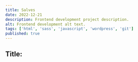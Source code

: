 ```yaml
---
title: Salves
date: 2022-12-21
description: Frontend development project description.
alt: Frontend development alt text.
tags: ['html', 'sass', 'javascript', 'wordpress', 'git']
published: true
---
```


## Title:
